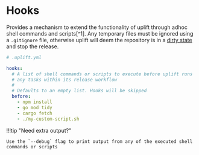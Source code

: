 # Hooks

Provides a mechanism to extend the functionality of uplift through adhoc shell commands and scripts[^1]. Any temporary files must be ignored using a `.gitignore` file, otherwise uplift will deem the repository is in a [dirty state](../faq/gitdirty.md) and stop the release.

```yaml linenums="1"
# .uplift.yml

hooks:
  # A list of shell commands or scripts to execute before uplift runs
  # any tasks within its release workflow
  #
  # Defaults to an empty list. Hooks will be skipped
  before:
    - npm install
    - go mod tidy
    - cargo fetch
    - ./my-custom-script.sh
```

!!!tip "Need extra output?"

    Use the `--debug` flag to print output from any of the executed shell commands or scripts
